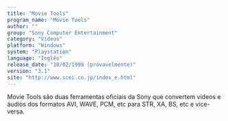 ```yaml
---
title: "Movie Tools"
program_name: "Movie Tools"
author: ""
group: "Sony Computer Entertainment"
category: "Vídeos"
platform: "Windows"
system: "Playstation"
language: "Inglês"
release_date: "18/02/1999 (provavelmente)"
version: "3.1"
site: "http://www.scei.co.jp/index_e.html"
---
```

Movie Tools são duas ferramentas oficiais da Sony que convertem vídeos e áudios dos formatos AVI, WAVE, PCM, etc para STR, XA, BS, etc e vice-versa.
